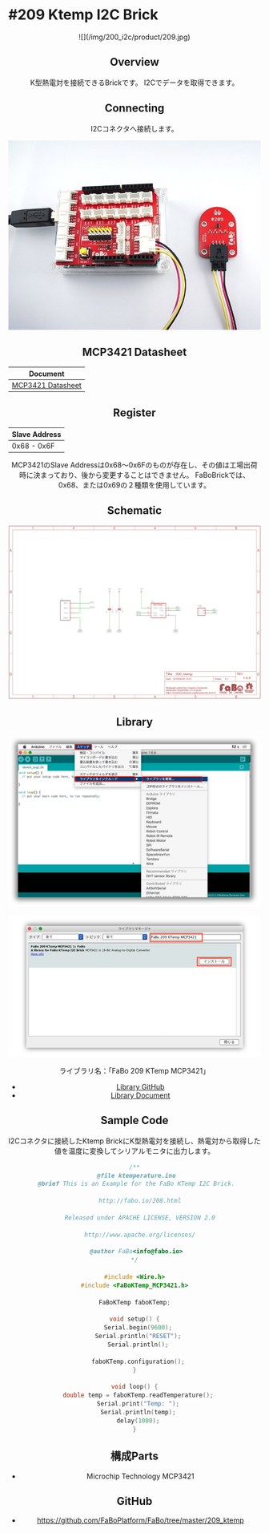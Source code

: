 # #209 Ktemp I2C Brick

<center>![](/img/200_i2c/product/209.jpg)
<!--COLORME-->

## Overview
K型熱電対を接続できるBrickです。
I2Cでデータを取得できます。

## Connecting
I2Cコネクタへ接続します。

![](/img/200_i2c/connect/209_ktemp_connect.jpg)

## MCP3421 Datasheet
| Document |
| -- |
| [MCP3421 Datasheet](http://ww1.microchip.com/downloads/en/DeviceDoc/22003e.pdf) |

## Register
| Slave Address |
| -- |
| 0x68 - 0x6F |

MCP3421のSlave Addressは0x68〜0x6Fのものが存在し、その値は工場出荷時に決まっており、後から変更することはできません。
FaBoBrickでは、0x68、または0x69の２種類を使用しています。

## Schematic
![](/img/200_i2c/schematic/209_ktemp.png)

## Library

![](/img/common/install_lib.png)

![](/img/200_i2c/docs/209_ktemp_docs_001.png)

  ライブラリ名：「FaBo 209 KTemp MCP3421」

- [Library GitHub](https://github.com/FaBoPlatform/FaBoKTemp-MCP3421-Library)
- [Library Document](http://fabo.io/doxygen/FaBoKTemp-MCP3421-Library/)

## Sample Code

I2Cコネクタに接続したKtemp BrickにK型熱電対を接続し、熱電対から取得した値を温度に変換してシリアルモニタに出力します。
```c
/**
 @file ktemperature.ino
 @brief This is an Example for the FaBo KTemp I2C Brick.

   http://fabo.io/208.html

   Released under APACHE LICENSE, VERSION 2.0

   http://www.apache.org/licenses/

 @author FaBo<info@fabo.io>
*/

#include <Wire.h>
#include <FaBoKTemp_MCP3421.h>

FaBoKTemp faboKTemp;

void setup() {
  Serial.begin(9600);
  Serial.println("RESET");
  Serial.println();

  faboKTemp.configuration();
}

void loop() {
  double temp = faboKTemp.readTemperature();
  Serial.print("Temp: ");
  Serial.println(temp);
  delay(1000);
}
```

## 構成Parts
- Microchip Technology MCP3421

## GitHub
- https://github.com/FaBoPlatform/FaBo/tree/master/209_ktemp
